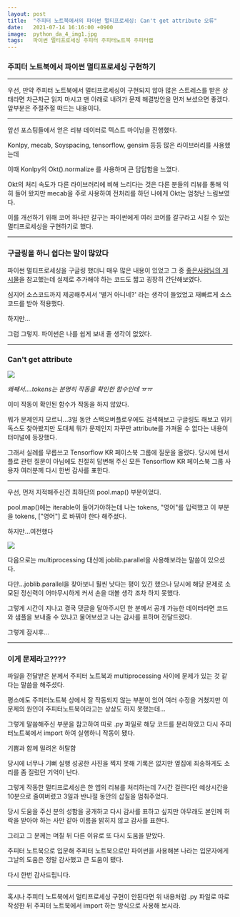 ```yaml
---
layout: post
title:  "주피터 노트북에서의 파이썬 멀티프로세싱: Can't get attribute 오류"
date:   2021-07-14 16:16:00 +0900
image:  python_da_4_img1.jpg
tags:   파이썬 멀티프로세싱 주피터 주피터노트북 주피터랩
---
```


### 주피터 노트북에서 파이썬 멀티프로세싱 구현하기

***

우선, 만약 주피터 노트북에서 멀티프로세싱이 구현되지 않아 많은 스트레스를 받은 상태라면 차근차근 읽지 마시고 맨 아래로 내려가 문제 해결방안을 먼저 보셨으면 좋겠다. 앞부분은 주절주절 떠드는 내용이다.

***

앞선 포스팅들에서 얻은 리뷰 데이터로 텍스트 마이닝을 진행했다.

Konlpy, mecab, Soyspacing, tensorflow, gensim 등등 많은 라이브러리를 사용했는데

이때 Konlpy의 Okt().normalize 를 사용하며 큰 답답함을 느꼈다.

Okt의 처리 속도가 다른 라이브러리에 비해 느리다는 것은 다른 분들의 리뷰를 통해 익히 들어 왔지만 mecab을 주로 사용하여 전처리를 하던 나에게 Okt는 엄청난 느림보였다.

이를 개선하기 위해 코어 하나만 갈구는 파이썬에게 여러 코어를 갈구라고 시킬 수 있는 멀티프로세싱을 구현하기로 했다.


***

### 구글링을 하니 쉽다는 말이 많았다

파이썬 멀티프로세싱을 구글링 했더니 매우 많은 내용이 있었고 그 중 [좋은사람님의 게시물](https://niceman.tistory.com/145)을 참고했는데 실제로 추가해야 하는 코드도 짧고 굉장히 간단해보였다.

심지어 소스코드까지 제공해주셔서 '별거 아니네?' 라는 생각이 들었었고 재빠르게 소스 코드를 받아 적용했다.

하지만...

그럼 그렇지. 파이썬은 나를 쉽게 보내 줄 생각이 없었다.

***

### Can't get attribute

![]({{site.baseurl}}/images/python_da_4_img1.jpg)

*왜째서....tokens는 분명히 작동을 확인한 함수인데 ㅠㅠ*

이미 작동이 확인된 함수가 작동을 하지 않았다.

뭐가 문제인지 모르니...3일 동안 스택오버플로우에도 검색해보고 구글링도 해보고 위키 독스도 찾아봤지만 도대체 뭐가 문제인지 자꾸만 attribute를 가져올 수 없다는 내용이 터미널에 등장했다.

그래서 실례를 무릅쓰고 Tensorflow KR 페이스북 그룹에 질문을 올렸다. 당시에 텐서플로 관련 질문이 아님에도 친절히 답변해 주신 모든 Tensorflow KR 페이스북 그룹 사용자 여러분께 다시 한번 감사를 표한다.

***

우선, 먼저 지적해주신건 최하단의 pool.map() 부분이었다.

pool.map()에는 iterable이 들어가야하는데 나는 tokens, "영어"를 입력했고 이 부분을 tokens, ["영어"] 로 바꿔야 한다 해주셨다.

하지만...여전했다

![]({{site.baseurl}}/images/python_da_4_img2.jpg)

다음으로는 multiprocessing 대신에 joblib.parallel을 사용해보라는 말씀이 있으셨다.

다만...joblib.parallel을 찾아보니 훨씬 낫다는 평이 있긴 했으나 당시에 해당 문제로 소모된 정신력이 어마무시하게 커서 손을 대볼 생각 조차 하지 못했다.

그렇게 시간이 지나고 결국 댓글을 달아주시던 한 분께서 공개 가능한 데이터라면 코드와 샘플을 보내줄 수 있냐고 물어보셨고 나는 감사를 표하며 전달드렸다.

그렇게 잠시후...

***

### 이게 문제라고????

파일을 전달받은 분께서 주피터 노트북과 multiprocessing 사이에 문제가 있는 것 같다는 말씀을 해주셨다.

평소에도 주피터노트북 상에서 잘 작동되지 않는 부분이 있어 여러 수정을 거쳤지만 이 문제의 원인이 주피터노트북이라고는 상상도 하지 못했는데...

그렇게 말씀해주신 부분을 참고하여 따로 .py 파일로 해당 코드를 분리하였고 다시 주피터노트북에서 import 하여 실행하니 작동이 됐다.

기쁨과 함께 밀려온 허탈함

당시에 너무나 기뻐 실행 성공한 사진을 찍지 못해 기록은 없지만 옆집에 죄송하게도 소리를 좀 질렀던 기억이 난다.

그렇게 작동한 멀티프로세싱은 한 앱의 리뷰를 처리하는데 7시간 걸린다던 예상시간을 10분으로 줄여버렸고 3일과 반나절 동안의 삽질을 멈춰주었다.

당시 도움을 주신 분의 성함을 공개하고 다시 감사를 표하고 싶지만 아무래도 본인께 허락을 받아야 하는 사안 같아 이름을 밝히지 않고 감사를 표한다.

그리고 그 분께는 며칠 뒤 다른 이유로 또 다시 도움을 받았다. 

주피터 노트북으로 입문해 주피터 노트북으로만 파이썬을 사용해본 나라는 입문자에게 그날의 도움은 정말 감사했고 큰 도움이 됐다.

다시 한번 감사드립니다.

*** 

혹시나 주피터 노트북에서 멀티프로세싱 구현이 안된다면 위 내용처럼 .py 파일로 따로 작성한 뒤 주피터 노트북에서 import 하는 방식으로 사용해 보시라.
